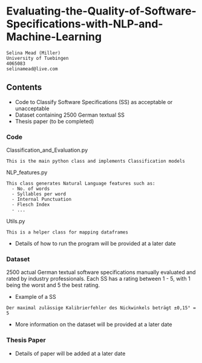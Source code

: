 # Evaluating-the-Quality-of-Software-Specifications-with-NLP-and-Machine-Learning

  ```
  Selina Mead (Miller)
  University of Tuebingen
  4065083
  selinamead@live.com
  
  ```

## Contents
* Code to Classify Software Specifications (SS) as acceptable or unacceptable
* Dataset containing 2500 German textual SS
* Thesis paper (to be completed)


### Code

Classification_and_Evaluation.py
```
This is the main python class and implements Classification models
```
NLP_features.py
```
This class generates Natural Language features such as:
  - No. of words
  - Syllables per word
  - Internal Punctuation
  - Flesch Index
  - ...
```
Utils.py
```
This is a helper class for mapping dataframes
```

* Details of how to run the program will be provided at a later date



### Dataset

2500 actual German textual software specifications manually evaluated and rated by industry professionals. Each SS has a rating between 1 - 5, with 1 being the worst and 5 the best rating. 
* Example of a SS
```
Der maximal zulässige Kalibrierfehler des Nickwinkels beträgt ±0,15° = 5
```
* More information on the dataset will be provided at a later date

### Thesis Paper

* Details of paper will be added at a later date

